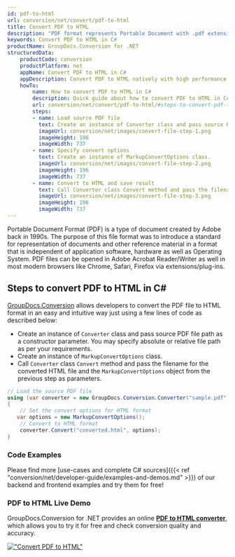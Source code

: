 ```yaml
---
id: pdf-to-html
url: conversion/net/convert/pdf-to-html
title: Convert PDF to HTML
description: "PDF format represents Portable Document with .pdf extension. Learn how to convert PDF to HTML file programmatically in C# language using GroupDocs.Conversion for .NET library."
keywords: Convert PDF to HTML in C#
productName: GroupDocs.Conversion for .NET
structuredData:
    productCode: conversion
    productPlatform: net
    appName: Convert PDF to HTML in C#
    appDescription: Convert PDF to HTML natively with high performance using C# language and server side GroupDocs.Conversion for .NET APIs, without the use of any software like Microsoft or Open Office.
    howTo:
        name: How to convert PDF to HTML in C# 
        description: Quick guide about how to convert PDF to HTML in C# with high performance and accuracy.
        url: conversion/net/convert/pdf-to-html/#steps-to-convert-pdf-to-html-in-c
        steps:
        - name: Load source PDF file 
          text: Create an instance of Converter class and pass source PDF file path as a constructor parameter. You may specify absolute or relative file path as per your requirements. 
          imageUrl: conversion/net/images/convert-file-step-1.png
          imageHeight: 196
          imageWidth: 737
        - name: Specify convert options 
          text: Create an instance of MarkupConvertOptions class.
          imageUrl: conversion/net/images/convert-file-step-2.png
          imageHeight: 196
          imageWidth: 737
        - name: Convert to HTML and save result 
          text: Call Converter class Convert method and pass the filename for the converted HTML file and the MarkupConvertOptions object from the previous step as parameters.
          imageUrl: conversion/net/images/convert-file-step-3.png
          imageHeight: 196
          imageWidth: 737
---
```


Portable Document Format (PDF) is a type of document created by Adobe back in 1990s. The purpose of this file format was to introduce a standard for representation of documents and other reference material in a format that is independent of application software, hardware as well as Operating System. PDF files can be opened in Adobe Acrobat Reader/Writer as well in most modern browsers like Chrome, Safari, Firefox via extensions/plug-ins.

## Steps to convert PDF to HTML in C#

[GroupDocs.Conversion](https://products.groupdocs.com/conversion/net) allows developers to convert the PDF file to HTML format in an easy and intuitive way just using a few lines of code as described below:

* Create an instance of `Converter` class and pass source PDF file path as a constructor parameter. You may specify absolute or relative file path as per your requirements. 
* Create an instance of `MarkupConvertOptions` class.
* Call `Converter` class `Convert` method and pass the filename for the converted HTML file and the `MarkupConvertOptions` object from the previous step as parameters.

```csharp
// Load the source PDF file
using (var converter = new GroupDocs.Conversion.Converter("sample.pdf"))
{
    // Set the convert options for HTML format
   var options = new MarkupConvertOptions();
    // Convert to HTML format
    converter.Convert("converted.html", options);
}
```

### Code Examples

Please find more [use-cases and complete C# sources]({{< ref "conversion/net/developer-guide/examples-and-demos.md" >}}) of our backend and frontend examples and try them for free!

### PDF to HTML Live Demo

GroupDocs.Conversion for .NET provides an online [**PDF to HTML converter**](https://products.groupdocs.app/conversion/pdf-to-html), which allows you to try it for free and check conversion quality and accuracy.

[!["Convert PDF to HTML"](conversion/net/images/convert-to-html/convert-pdf-to-html.png)](https://products.groupdocs.app/conversion/pdf-to-html)